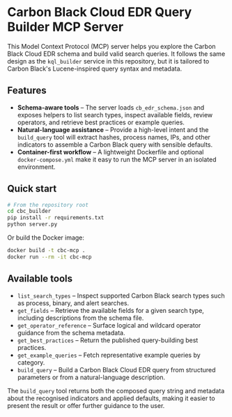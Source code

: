 # Carbon Black Cloud EDR Query Builder MCP Server

This Model Context Protocol (MCP) server helps you explore the Carbon Black Cloud
EDR schema and build valid search queries. It follows the same design as the
`kql_builder` service in this repository, but it is tailored to Carbon Black's
Lucene-inspired query syntax and metadata.

## Features

- **Schema-aware tools** – The server loads `cb_edr_schema.json` and exposes
  helpers to list search types, inspect available fields, review operators, and
  retrieve best practices or example queries.
- **Natural-language assistance** – Provide a high-level intent and the
  `build_query` tool will extract hashes, process names, IPs, and other
  indicators to assemble a Carbon Black query with sensible defaults.
- **Container-first workflow** – A lightweight Dockerfile and optional
  `docker-compose.yml` make it easy to run the MCP server in an isolated
  environment.

## Quick start

```bash
# From the repository root
cd cbc_builder
pip install -r requirements.txt
python server.py
```

Or build the Docker image:

```bash
docker build -t cbc-mcp .
docker run --rm -it cbc-mcp
```

## Available tools

- `list_search_types` – Inspect supported Carbon Black search types such as
  process, binary, and alert searches.
- `get_fields` – Retrieve the available fields for a given search type,
  including descriptions from the schema file.
- `get_operator_reference` – Surface logical and wildcard operator guidance
  from the schema metadata.
- `get_best_practices` – Return the published query-building best practices.
- `get_example_queries` – Fetch representative example queries by category.
- `build_query` – Build a Carbon Black Cloud EDR query from structured
  parameters or from a natural-language description.

The `build_query` tool returns both the composed query string and metadata about
the recognised indicators and applied defaults, making it easier to present the
result or offer further guidance to the user.

